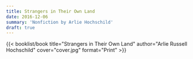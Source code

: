 ```yaml
---
title: Strangers in Their Own Land
date: 2016-12-06
summary: 'Nonfiction by Arlie Hochschild'
draft: true
---
```


{{< booklist/book
title="Strangers in Their Own Land"
author="Arlie Russell Hochschild"
cover="cover.jpg"
format="Print" >}}
